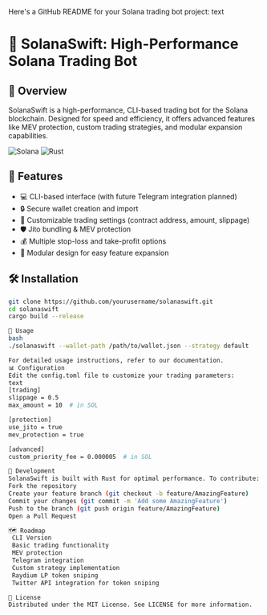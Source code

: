Here's a GitHub README for your Solana trading bot project:
text
# 🚀 SolanaSwift: High-Performance Solana Trading Bot

## 📌 Overview

SolanaSwift is a high-performance, CLI-based trading bot for the Solana blockchain. Designed for speed and efficiency, it offers advanced features like MEV protection, custom trading strategies, and modular expansion capabilities.

![Solana](https://img.shields.io/badge/Solana-362D59?style=for-the-badge&logo=solana&logoColor=white)
![Rust](https://img.shields.io/badge/Rust-000000?style=for-the-badge&logo=rust&logoColor=white)

## 🌟 Features

- 💻 CLI-based interface (with future Telegram integration planned)
- 🔒 Secure wallet creation and import
- 💱 Customizable trading settings (contract address, amount, slippage)
- 🛡️ Jito bundling & MEV protection
- 💰 Multiple stop-loss and take-profit options
- 🧩 Modular design for easy feature expansion

## 🛠️ Installation

```bash
git clone https://github.com/yourusername/solanaswift.git
cd solanaswift
cargo build --release

🚀 Usage
bash
./solanaswift --wallet-path /path/to/wallet.json --strategy default

For detailed usage instructions, refer to our documentation.
📊 Configuration
Edit the config.toml file to customize your trading parameters:
text
[trading]
slippage = 0.5
max_amount = 10  # in SOL

[protection]
use_jito = true
mev_protection = true

[advanced]
custom_priority_fee = 0.000005  # in SOL

🔧 Development
SolanaSwift is built with Rust for optimal performance. To contribute:
Fork the repository
Create your feature branch (git checkout -b feature/AmazingFeature)
Commit your changes (git commit -m 'Add some AmazingFeature')
Push to the branch (git push origin feature/AmazingFeature)
Open a Pull Request

🗺️ Roadmap
 CLI Version
 Basic trading functionality
 MEV protection
 Telegram integration
 Custom strategy implementation
 Raydium LP token sniping
 Twitter API integration for token sniping

📜 License
Distributed under the MIT License. See LICENSE for more information.
